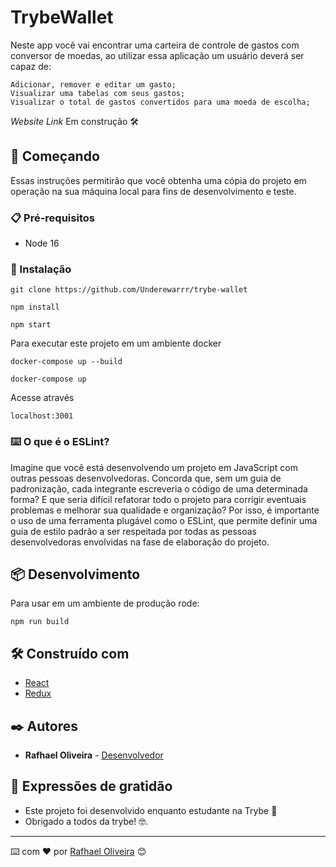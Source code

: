 # TrybeWallet
Neste app você vai encontrar uma carteira de controle de gastos com conversor de moedas, ao utilizar essa aplicação um usuário deverá ser capaz de:

    Adicionar, remover e editar um gasto;
    Visualizar uma tabelas com seus gastos;
    Visualizar o total de gastos convertidos para uma moeda de escolha;
*Website Link* Em construção 🛠️

## 🚀 Começando
Essas instruções permitirão que você obtenha uma cópia do projeto em operação na sua máquina local para fins de desenvolvimento e teste.
### 📋 Pré-requisitos
- Node 16

### 🔧 Instalação

```git clone https://github.com/Underewarrr/trybe-wallet```


```npm install```

```npm start```

Para executar este projeto em um ambiente docker
```
docker-compose up --build
```
```
docker-compose up
```
Acesse através
```
localhost:3001
```
### ⌨️ O que é o ESLint?
Imagine que você está desenvolvendo um projeto em JavaScript com outras pessoas desenvolvedoras. Concorda que, sem um guia de padronização, cada integrante escreveria o código de uma determinada forma? E que seria difícil refatorar todo o projeto para corrigir eventuais problemas e melhorar sua qualidade e organização? Por isso, é importante o uso de uma ferramenta plugável como o ESLint, que permite definir uma guia de estilo padrão a ser respeitada por todas as pessoas desenvolvedoras envolvidas na fase de elaboração do projeto.
## 📦 Desenvolvimento
Para usar em um ambiente de produção rode:

```npm run build```

## 🛠️ Construído com
* [React](https://pt-br.reactjs.org/) 
* [Redux](https://react-redux.js.org/)
## ✒️ Autores
* **Rafhael Oliveira** - [Desenvolvedor](https://github.com/underewarrr)
## 🎁 Expressões de gratidão
* Este projeto foi desenvolvido enquanto estudante na Trybe 📢
* Obrigado a todos da trybe! 🤓.
---
⌨️ com ❤️ por [Rafhael Oliveira](https://www.linkedin.com/in/rafhael-oliveira/) 😊
